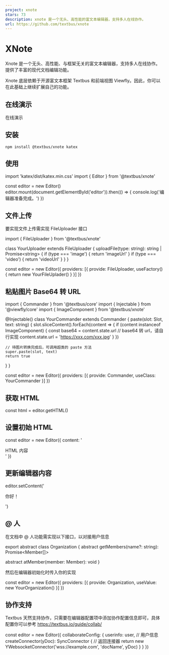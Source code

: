 ```yaml
---
project: xnote
stars: 73
description: xnote 是一个无头、高性能的富文本编辑器，支持多人在线协作。
url: https://github.com/textbus/xnote
---
```


XNote
=====

Xnote 是一个无头、高性能、与框架无关的富文本编辑器，支持多人在线协作。提供了丰富的现代文档编辑功能。

Xnote 底层依赖于开源富文本框架 Textbus 和前端视图 Viewfly。因此，你可以在此基础上继续扩展自己的功能。

在线演示
----

在线演示

安装
--

```
npm install @textbus/xnote katex
```

使用
--

import 'katex/dist/katex.min.css'
import { Editor } from '@textbus/xnote'

const editor \= new Editor()
editor.mount(document.getElementById('editor')).then(() \=> {
  console.log('编辑器准备完成。')
})

文件上传
----

要实现文件上传需实现 FileUploader 接口

import { FileUploader } from '@textbus/xnote'

class YourUploader extends FileUploader {
  uploadFile(type: string): string | Promise<string\> {
    if (type \=== 'image') {
      return 'imageUrl'
    }
    if (type \=== 'video') {
      return 'videoUrl'
    }
  }
}

const editor \= new Editor({
  providers: \[{
    provide: FileUploader,
    useFactory() {
      return new YourFileUplader()
    }
  }\]
})

粘贴图片 Base64 转 URL
-----------------

import { Commander } from '@textbus/core'
import { Injectable } from '@viewfly/core'
import { ImageComponent } from '@textbus/xnote'

@Injectable()
class YourCommander extends Commander {
  paste(slot: Slot, text: string) {
    slot.sliceContent().forEach(content \=> {
      if (content instanceof ImageComponent) {
        const base64 \= content.state.url
        // base64 转 url，请自行实现
        content.state.url \= 'https://xxx.com/xxx.jpg'
      }
    })
    
    // 待图片转换完成后，可调用超类的 paste 方法
    super.paste(slot, text)
    return true
  }
}

const editor \= new Editor({
  providers: \[{
    provide: Commander,
    useClass: YourCommander
  }\]
})

获取 HTML
-------

const html \= editor.getHTML()

设置初始 HTML
---------

const editor \= new Editor({
  content: '<div>HTML 内容</div>'
})

更新编辑器内容
-------

editor.setContent('<p>你好！</p>')

@ 人
---

在文档中 @ 人功能需实现以下接口，以对接用户信息

export abstract class Organization {
  abstract getMembers(name?: string): Promise<Member\[\]\>

  abstract atMember(member: Member): void
}

然后在编辑器初始化时传入你的实现

const editor \= new Editor({
  providers: \[{
    provide: Organization,
    useValue: new YourOrganization()
  }\]
})

协作支持
----

Textbus 天然支持协作，只需要在编辑器配置项中添加协作配置信息即可，具体配置你可以参考 https://textbus.io/guide/collab/

const editor \= new Editor({
  collaborateConfig: {
    userinfo: user, // 用户信息
    createConnector(yDoc): SyncConnector {
      // 返回连接器
      return new YWebsocketConnector('wss://example.com', 'docName', yDoc)
    }
  }
})
